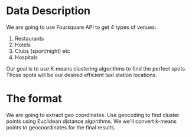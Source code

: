 # Data Description

We are going to use Foursquare API to get 4 types of venues:

1. Restaurants
2. Hotels
3. Clubs (sport/night) etc
4. Hospitals

Our goal is to use K-means clustering algorithms to find the perfect spots. 
Those spots will be our desired efficient taxi station locations.

# The format
We are going to extract geo coordinates. Use geocoding to find cluster points using Euclidean distance algorithms.
We we'll convert k-means points to geocoordinates for the final results.
